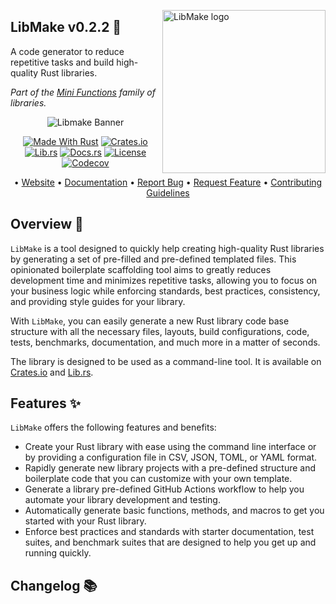 <!-- markdownlint-disable MD033 MD041 -->

<img src="https://kura.pro/libmake/images/logos/libmake.svg"
alt="LibMake logo" width="261" align="right" />

<!-- markdownlint-enable MD033 MD041 -->

## LibMake v0.2.2 🦀

A code generator to reduce repetitive tasks and build high-quality Rust libraries.

*Part of the [Mini Functions][00] family of libraries.*

<!-- markdownlint-disable MD033 MD041 -->
<center>
<!-- markdownlint-enable MD033 MD041 -->

![Libmake Banner][banner]

[![Made With Rust][made-with-rust-badge]][09] [![Crates.io][crates-badge]][06] [![Lib.rs][libs-badge]][08] [![Docs.rs][docs-badge]][07]
[![License][license-badge]][02] [![Codecov][codecov-badge]][10]

• [Website][01] • [Documentation][07] • [Report Bug][03] • [Request Feature][03] • [Contributing Guidelines][04]

<!-- markdownlint-disable MD033 MD041 -->
</center>
<!-- markdownlint-enable MD033 MD041 -->

<!-- markdownlint-enable MD033 -->

## Overview 📖

`LibMake` is a tool designed to quickly help creating high-quality Rust libraries by generating a set of pre-filled and pre-defined templated files. This opinionated boilerplate scaffolding tool aims to greatly reduces development time and minimizes repetitive tasks, allowing you to focus on your business logic while enforcing standards, best practices, consistency, and providing style guides for your library.

With `LibMake`, you can easily generate a new Rust library code base structure with all the necessary files, layouts, build configurations, code, tests, benchmarks, documentation, and much more in a matter of seconds.

The library is designed to be used as a command-line tool. It is available on [Crates.io][05] and [Lib.rs][06].

## Features ✨

`LibMake` offers the following features and benefits:

- Create your Rust library with ease using the command line interface or by providing a configuration file in CSV, JSON, TOML, or YAML format.
- Rapidly generate new library projects with a pre-defined structure and boilerplate code that you can customize with your own template.
- Generate a library pre-defined GitHub Actions workflow to help you automate your library development and testing.
- Automatically generate basic functions, methods, and macros to get you started with your Rust library.
- Enforce best practices and standards with starter documentation, test suites, and benchmark suites that are designed to help you get up and running quickly.

## Changelog 📚

[00]: https://minifunctions.com/libmake "Mini Functions"
[01]: https://libmake.com "LibMake"
[02]: http://opensource.org/licenses/MIT "MIT license"
[03]: https://github.com/sebastienrousseau/libmake/issues "Issues"
[04]: https://github.com/sebastienrousseau/libmake/blob/main/CONTRIBUTING.md "Contributing"
[05]: http://semver.org/ "Semantic Versioning"
[06]: https://crates.io/crates/libmake "LibMake on Crates.io"
[07]: https://docs.rs/libmake "LibMake on docs.rs"
[08]: https://lib.rs/crates/libmake "LibMake on lib.rs"
[09]: https://www.rust-lang.org "The Rust Programming Language"
[10]: https://codecov.io/gh/sebastienrousseau/libmake "Codecov"

[banner]: https://kura.pro/libmake/images/titles/title-libmake.svg "LibMake Banner"
[codecov-badge]: https://img.shields.io/codecov/c/github/sebastienrousseau/libmake?style=for-the-badge&token=Q9KJ6XXL67 "Codecov Badge"
[crates-badge]: https://img.shields.io/crates/v/libmake.svg?style=for-the-badge "Crates.io Badge"
[docs-badge]: https://img.shields.io/docsrs/libmake.svg?style=for-the-badge "Docs.rs Badge"
[libs-badge]: https://img.shields.io/badge/lib.rs-v0.2.2-orange.svg?style=for-the-badge "Lib.rs Badge"
[license-badge]: https://img.shields.io/crates/l/libmake.svg?style=for-the-badge "License Badge"
[made-with-rust-badge]: https://img.shields.io/badge/rust-f04041?style=for-the-badge&labelColor=c0282d&logo=rust "Made With Rust Badge"
